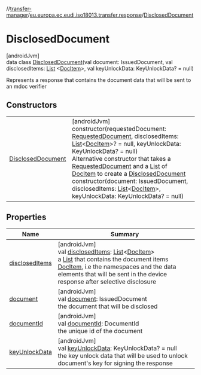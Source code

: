 //[transfer-manager](../../../index.md)/[eu.europa.ec.eudi.iso18013.transfer.response](../index.md)/[DisclosedDocument](index.md)

# DisclosedDocument

[androidJvm]\
data class [DisclosedDocument](index.md)(val document: IssuedDocument, val
disclosedItems: [List](https://kotlinlang.org/api/latest/jvm/stdlib/kotlin.collections/-list/index.html)
&lt;[DocItem](../-doc-item/index.md)&gt;, val keyUnlockData: KeyUnlockData? = null)

Represents a response that contains the document data that will be sent to an mdoc verifier

## Constructors

|                                             |                                                                                                                                                                                                                                                                                                                                                                                                                                                                                                                                                                                                                                                                                                                                                                                                                 |
|---------------------------------------------|-----------------------------------------------------------------------------------------------------------------------------------------------------------------------------------------------------------------------------------------------------------------------------------------------------------------------------------------------------------------------------------------------------------------------------------------------------------------------------------------------------------------------------------------------------------------------------------------------------------------------------------------------------------------------------------------------------------------------------------------------------------------------------------------------------------------|
| [DisclosedDocument](-disclosed-document.md) | [androidJvm]<br>constructor(requestedDocument: [RequestedDocument](../-requested-document/index.md), disclosedItems: [List](https://kotlinlang.org/api/latest/jvm/stdlib/kotlin.collections/-list/index.html)&lt;[DocItem](../-doc-item/index.md)&gt;? = null, keyUnlockData: KeyUnlockData? = null)<br>Alternative constructor that takes a [RequestedDocument](../-requested-document/index.md) and a [List](https://kotlinlang.org/api/latest/jvm/stdlib/kotlin.collections/-list/index.html) of [DocItem](../-doc-item/index.md) to create a [DisclosedDocument](index.md)<br>constructor(document: IssuedDocument, disclosedItems: [List](https://kotlinlang.org/api/latest/jvm/stdlib/kotlin.collections/-list/index.html)&lt;[DocItem](../-doc-item/index.md)&gt;, keyUnlockData: KeyUnlockData? = null) |

## Properties

| Name                                 | Summary                                                                                                                                                                                                                                                                                                                                                                                                                                                                  |
|--------------------------------------|--------------------------------------------------------------------------------------------------------------------------------------------------------------------------------------------------------------------------------------------------------------------------------------------------------------------------------------------------------------------------------------------------------------------------------------------------------------------------|
| [disclosedItems](disclosed-items.md) | [androidJvm]<br>val [disclosedItems](disclosed-items.md): [List](https://kotlinlang.org/api/latest/jvm/stdlib/kotlin.collections/-list/index.html)&lt;[DocItem](../-doc-item/index.md)&gt;<br>a [List](https://kotlinlang.org/api/latest/jvm/stdlib/kotlin.collections/-list/index.html) that contains the document items [DocItem](../-doc-item/index.md), i.e the namespaces and the data elements that will be sent in the device response after selective disclosure |
| [document](document.md)              | [androidJvm]<br>val [document](document.md): IssuedDocument<br>the document that will be disclosed                                                                                                                                                                                                                                                                                                                                                                       |
| [documentId](document-id.md)         | [androidJvm]<br>val [documentId](document-id.md): DocumentId<br>the unique id of the document                                                                                                                                                                                                                                                                                                                                                                            |
| [keyUnlockData](key-unlock-data.md)  | [androidJvm]<br>val [keyUnlockData](key-unlock-data.md): KeyUnlockData? = null<br>the key unlock data that will be used to unlock document's key for signing the response                                                                                                                                                                                                                                                                                                |
